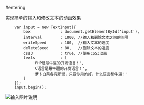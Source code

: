 #entering

实现简单的输入和修改文本的动画效果
```
    var input = new TextInput({
        box             : document.getElementById('input'),  
        interval        : 1000, //输入和删除文本之间的间隔
        writeSpeed      : 100,  //输入文本的速度
        deleteSpeed     : 80,   //删除文本的速度
        css3            : true, //使用CSS3动画
        texts           : [
            'PHP是最牛逼的开发语言！',
            'C语言是最牛逼的开发语言！',
            '萝卜白菜各有所爱，只要你用的好，什么语言都牛逼！'
        ]
    });
    input.begin();  
```     
![输入图片说明](http://git.oschina.net/uploads/images/2015/1229/135820_c2b055fc_131214.gif "在这里输入图片标题")
